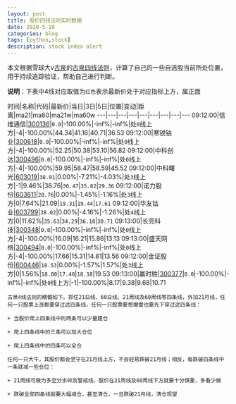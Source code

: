 ```yaml
---
layout: post
title: 股价四线法则实时数据
date: 2020-5-10
categories: blog
tags: [python,stock]
description: stock index alert
---
```



本文根据雪球大v[古泉](https://xueqiu.com/u/7148646888)的[古泉四线法则](https://xueqiu.com/7148646888/130498192)，计算了自己的一些自选股当前所处位置，用于持续追踪验证，帮助自己进行判断。

**说明**：下表中4线对应取值为`红色`表示最新价处于对应指标上方，属正面

时间|名称|代码|最新价|当日|3日|5日|位置|变动|距离|ma21|ma60|ma21w|ma60w
---|---|---|---|---|---|---|---|---
09:12:00|信维通信|[300136](https://xueqiu.com/S/SZ300136)|`0.0`|-100.00%|-inf%|-inf%|处`0`线上方|-4|-100.00%|44.34|41.16|40.71|36.53
09:12:00|寒锐钴业|[300618](https://xueqiu.com/S/SZ300618)|`0.0`|-100.00%|-inf%|-inf%|处`0`线上方|-4|-100.00%|52.25|50.38|53.10|56.82
09:12:00|中科创达|[300496](https://xueqiu.com/S/SZ300496)|`0.0`|-100.00%|-inf%|-inf%|处`0`线上方|-4|-100.00%|59.95|58.47|58.59|45.52
09:12:00|中科曙光|[603019](https://xueqiu.com/S/SH603019)|`38.01`|0.00%|-7.21%|-4.03%|处`3`线上方|-1|9.46%|38.76|`36.47`|`35.82`|`29.36`
09:12:00|诺力股份|[603611](https://xueqiu.com/S/SH603611)|`20.76`|0.00%|-1.45%|-1.16%|处`3`线上方|0|7.64%|21.09|`19.31`|`19.44`|`17.61`
09:12:00|华友钴业|[603799](https://xueqiu.com/S/SH603799)|`38.02`|0.00%|-4.16%|-1.26%|处`4`线上方|0|11.62%|`35.63`|`34.29`|`36.18`|`30.71`
09:13:00|长亮科技|[300348](https://xueqiu.com/S/SZ300348)|`0.0`|-100.00%|-inf%|-inf%|处`0`线上方|-4|-100.00%|16.09|16.21|15.86|13.13
09:13:00|盛天网络|[300494](https://xueqiu.com/S/SZ300494)|`0.0`|-100.00%|-inf%|-inf%|处`0`线上方|-4|-100.00%|17.66|15.31|14.81|13.56
09:12:00|金证股份|[600446](https://xueqiu.com/S/SH600446)|`18.53`|0.00%|-1.57%|1.57%|处`3`线上方|0|1.56%|`18.00`|`17.40`|`18.18`|19.53
09:13:00|赢时胜|[300377](https://xueqiu.com/S/SZ300377)|`0.0`|-100.00%|-inf%|-inf%|处`0`线上方|-1|-100.00%|8.17|9.38|9.68|10.71

```
古泉4线法则的精髓如下。抓住21日线、60日线、21周线及60周线等四条线，外加21月线，任何一只股票上涨都要穿过这四条线，任何一只股票要想爆雷也要先下穿过这四条线：

+ 当股价爬上四条线中的两条可以少量建仓

+ 爬上四条线中的三条可以加大仓位

+ 爬上四条线中的四条可以全仓

任何一只大牛，其股价都会坚守在21月线上方，不会轻易跌破21月线；相反，每跌破四条线中一条就减一些仓位：

+ 21周线可做为多空分水岭及警戒线，股价在21周线及60周线下方就要十分慎重，多看少做

+ 跌破全部四条线就要大幅减仓，甚至清仓，一旦跌破21月线，清仓观望
```